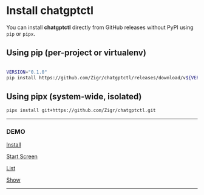 # Install chatgptctl

You can install **chatgptctl** directly from GitHub releases without PyPI using `pip` or `pipx`.

## Using pip (per-project or virtualenv)

```bash

VERSION="0.1.0"
pip install https://github.com/Zigr/chatgptctl/releases/download/v${VERSION}/chatgptctl-${VERSION}-py3-none-any.whl

```

## Using pipx (system-wide, isolated)

```bash
pipx install git+https://github.com/Zigr/chatgptctl.git

```

---

### DEMO

[Install](./docs/chatgptctl_install.gif)

[Start Screen](./docs/chatgptctl_start.gif)

[List](./docs/chatgptctl-list.gif)

[Show](./docs/chatgptctl-show.gif)

---
